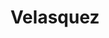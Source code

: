 ---
title: Velasquez
name: Valeria Velasquez
group: local
photo: "/uploads/velasquez.jpg"
description:
  "**Valeria Velasquez** is a student at Tufts University studying Computer Science and History. She is currently a Tisch Summer Fellow at the lab. She maintains interests in sociopolitical issues that impact marginalized communities. \n"
---